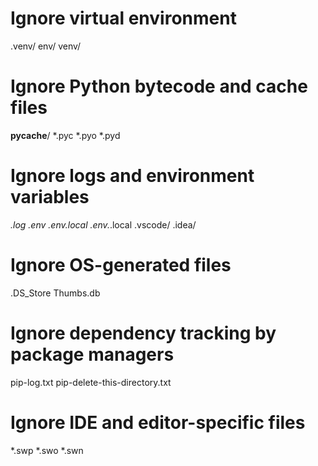 # Ignore virtual environment
.venv/
env/
venv/

# Ignore Python bytecode and cache files
__pycache__/
*.pyc
*.pyo
*.pyd

# Ignore logs and environment variables
*.log
.env
.env.local
.env.*.local
.vscode/
.idea/

# Ignore OS-generated files
.DS_Store
Thumbs.db

# Ignore dependency tracking by package managers
pip-log.txt
pip-delete-this-directory.txt

# Ignore IDE and editor-specific files
*.swp
*.swo
*.swn

